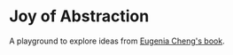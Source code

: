 # Joy of Abstraction

A playground to explore ideas from [Eugenia Cheng's book](https://eugeniacheng.com/math/books/).
